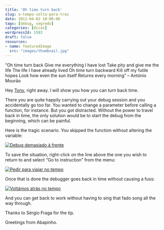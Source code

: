 ```yaml
---
title: 'Oh time turn back'
slug: o-tempo-volta-para-tras
date: 2012-04-02 10:00:08
tags: [debug, segredo]
categories: [dicas]
wordpressId: 1583
draft: false
resources:
- name: featuredImage
  src: "images/thumbnail.jpg"
---
```

“Oh time turn back
Give me everything I have lost
Take pity and give me the life
The life I have already lived
Oh time turn backward
Kill off my futile hopes
Look how even the sun itself
Returns every morning” – António Mourão

Hey [Tony][1], right away. I will show you how you can turn back time.

<!--more-->

There you are quite happily carrying out your debug session and you accidentally go too far. You wanted to change a parameter before calling a function, for instance. But you got distracted. Without the power to travel back in time, the only solution would be to start the debug from the beginning, which can be painful.

Here is the tragic scenario. You skipped the function without altering the variable:

[![][2]][3]

To save the situation, right-click on the line above the one you wish to return to and select “Go to instruction” from the menu:

[![][4]][5]

Once that is done the debugger goes back in time without causing a fuss:

[![][6]][7]

And you can get back to work without having to sing that fado song all the way through.

Thanks to Sérgio Fraga for the tip.

Greetings from Abapinho.

   [1]: https://www.youtube.com/watch?v=LOtAfLvhSZo
   [2]: images/otempovoltaparatras11.png (Debug demasiado à frente)
   [3]: images/otempovoltaparatras11.png
   [4]: images/otempovoltaparatras2.png (Pedir para viajar no tempo)
   [5]: images/otempovoltaparatras2.png
   [6]: images/otempovoltaparatras3.png (Voltámos atrás no tempo)
   [7]: images/otempovoltaparatras3.png
